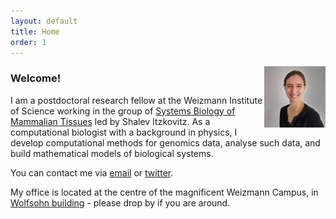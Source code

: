```yaml
---
layout: default
title: Home
order: 1
---
```


<img style="width:7em" src="images/lbuchauer2020.jpg" align="right">

### Welcome!

I am a postdoctoral research fellow at the Weizmann Institute of Science working in the group of [Systems Biology of Mammalian Tissues](http://shalevlab.weizmann.ac.il/) led by Shalev Itzkovitz.
As a computational biologist with a background in physics, I develop computational methods for genomics data, analyse such data, and build mathematical models of biological systems.

You can contact me via [email](mailto:lisa.buchauer@weizmann.ac.il) or [twitter](http://twitter.com/libuchauer).

My office is located at the centre of the magnificent Weizmann Campus, in [Wolfsohn building](https://www.openstreetmap.org/way/556799596) - please drop by if you are around.


